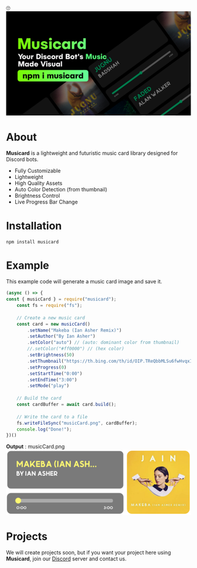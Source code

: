 🙄
![enter image description here](https://raw.githubusercontent.com/A3PIRE/musicard/main/assets/musicard.jpg)
# About
**Musicard** is a lightweight and futuristic music card library designed for Discord bots.

- Fully Customizable
- Lightweight
- High Quality Assets
- Auto Color Detection (from thumbnail)
- Brightness Control
- Live Progress Bar Change

# Installation
```
npm install musicard
```

# Example
This example code will generate a music card image and save it.
```js
(async () => {
const { musicCard } = require("musicard");
    const fs = require("fs");

    // Create a new music card
    const card = new musicCard()
        .setName("Makeba (Ian Asher Remix)")
        .setAuthor("By Ian Asher")
        .setColor("auto") // (auto: dominant color from thumbnail)
        //.setColor("#ff0000") // (hex color)
        .setBrightness(50)
        .setThumbnail("https://th.bing.com/th/id/OIP.TReQbbMLSu6fwHvqxIUS0gHaHa?pid=ImgDet&rs=1")
        .setProgress(0)
        .setStartTime("0:00")
        .setEndTime("3:00")
        .setMode("play")

    // Build the card
    const cardBuffer = await card.build();

    // Write the card to a file
    fs.writeFileSync("musicCard.png", cardBuffer);
    console.log("Done!");
})()
```
**Output** : musicCard.png
![output](https://raw.githubusercontent.com/A3PIRE/musicard/main/assets/example.png)

# Projects
We will create projects soon, but if you want your project here using **Musicard**, join our [Discord](https://discord.gg/TvjrWtEuyP) server and contact us.
